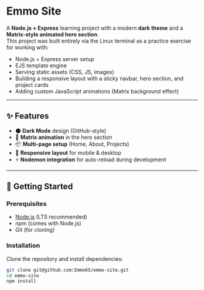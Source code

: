 # Emmo Site

A **Node.js + Express** learning project with a modern **dark theme** and a **Matrix-style animated hero section**.  
This project was built entirely via the Linux terminal as a practice exercise for working with:

- Node.js + Express server setup
- EJS template engine
- Serving static assets (CSS, JS, images)
- Building a responsive layout with a sticky navbar, hero section, and project cards
- Adding custom JavaScript animations (Matrix background effect)

---

## ✨ Features

- 🌑 **Dark Mode** design (GitHub-style)
- 🎥 **Matrix animation** in the hero section
- 📦 **Multi-page setup** (Home, About, Projects)
- 📱 **Responsive layout** for mobile & desktop
- ⚡ **Nodemon integration** for auto-reload during development

---

## 🚀 Getting Started

### Prerequisites
- [Node.js](https://nodejs.org) (LTS recommended)
- npm (comes with Node.js)
- Git (for cloning)

### Installation
Clone the repository and install dependencies:

```bash
git clone git@github.com:Emmo65/emmo-site.git
cd emmo-site
npm install

